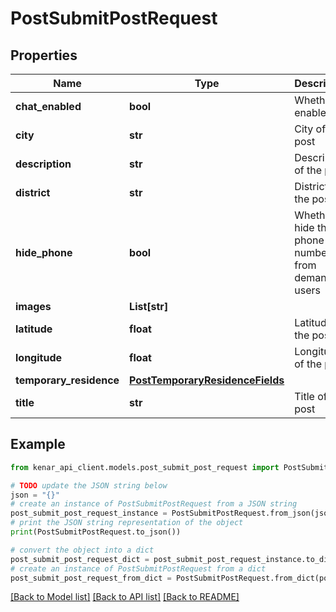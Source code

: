 # PostSubmitPostRequest


## Properties

Name | Type | Description | Notes
------------ | ------------- | ------------- | -------------
**chat_enabled** | **bool** | Whether to enable chat | [optional] 
**city** | **str** | City of the post | [optional] 
**description** | **str** | Description of the post | [optional] 
**district** | **str** | District of the post | [optional] 
**hide_phone** | **bool** | Whether to hide the phone number from demand users | [optional] 
**images** | **List[str]** |  | [optional] 
**latitude** | **float** | Latitude of the post | [optional] 
**longitude** | **float** | Longitude of the post | [optional] 
**temporary_residence** | [**PostTemporaryResidenceFields**](PostTemporaryResidenceFields.md) |  | [optional] 
**title** | **str** | Title of the post | [optional] 

## Example

```python
from kenar_api_client.models.post_submit_post_request import PostSubmitPostRequest

# TODO update the JSON string below
json = "{}"
# create an instance of PostSubmitPostRequest from a JSON string
post_submit_post_request_instance = PostSubmitPostRequest.from_json(json)
# print the JSON string representation of the object
print(PostSubmitPostRequest.to_json())

# convert the object into a dict
post_submit_post_request_dict = post_submit_post_request_instance.to_dict()
# create an instance of PostSubmitPostRequest from a dict
post_submit_post_request_from_dict = PostSubmitPostRequest.from_dict(post_submit_post_request_dict)
```
[[Back to Model list]](../README.md#documentation-for-models) [[Back to API list]](../README.md#documentation-for-api-endpoints) [[Back to README]](../README.md)



